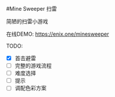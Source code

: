 #Mine Sweeper 扫雷

简陋的扫雷小游戏

在线DEMO: https://enix.one/minesweeper

TODO:

- [x] 首击避雷
- [ ] 完整的游戏流程
- [ ] 难度选择
- [ ] 提示
- [ ] 调配色彩方案
